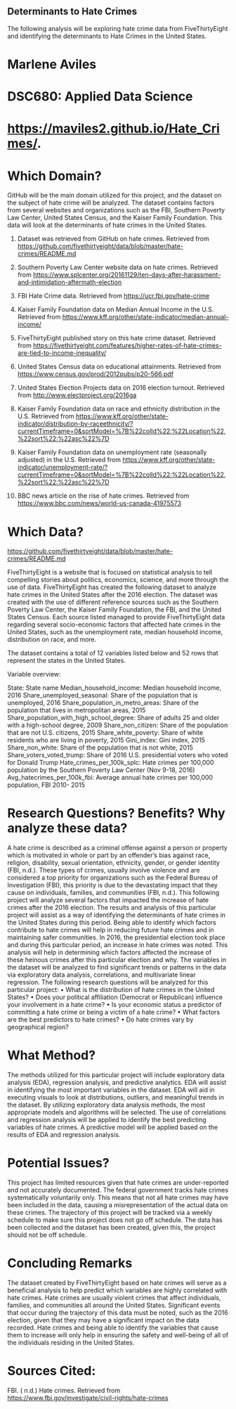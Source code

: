 ## Determinants to Hate Crimes 

The following analysis will be exploring hate crime data from FiveThirtyEight and identifying the determinants to Hate Crimes in the United States. 

# Marlene Aviles
# DSC680: Applied Data Science
# https://maviles2.github.io/Hate_Crimes/.


# Which Domain?

GitHub will be the main domain utilized for this project, and the dataset on the subject of hate crime will be analyzed. The dataset contains factors from several websites and organizations such as the FBI, Southern Poverty Law Center, United States Census, and the Kaiser Family Foundation. This data will look at the determinants of hate crimes in the United States. 
 
1. Dataset was retrieved from GitHub on hate crimes. Retrieved from https://github.com/fivethirtyeight/data/blob/master/hate-crimes/README.md

2. Southern Poverty Law Center website data on hate crimes. Retrieved from https://www.splcenter.org/20161129/ten-days-after-harassment-and-intimidation-aftermath-election

3. FBI Hate Crime data. Retrieved from https://ucr.fbi.gov/hate-crime

4. Kaiser Family Foundation data on Median Annual Income in the U.S. Retrieved from https://www.kff.org/other/state-indicator/median-annual-income/

5. FiveThirtyEight published story on this hate crime dataset. Retrieved from https://fivethirtyeight.com/features/higher-rates-of-hate-crimes-are-tied-to-income-inequality/

6. United States Census data on educational attainments. Retrieved from https://www.census.gov/prod/2012pubs/p20-566.pdf

7. United States Election Projects data on 2016 election turnout. Retrieved from http://www.electproject.org/2016ga 

8. Kaiser Family Foundation data on race and ethnicity distribution in the U.S. Retrieved from https://www.kff.org/other/state-indicator/distribution-by-raceethnicity/?currentTimeframe=0&sortModel=%7B%22colId%22:%22Location%22,%22sort%22:%22asc%22%7D


9. Kaiser Family Foundation data on unemployment rate (seasonally adjusted) in the U.S. Retrieved from https://www.kff.org/other/state-indicator/unemployment-rate/?currentTimeframe=0&sortModel=%7B%22colId%22:%22Location%22,%22sort%22:%22asc%22%7D

10. BBC news article on the rise of hate crimes. Retrieved from https://www.bbc.com/news/world-us-canada-41975573


# Which Data?

https://github.com/fivethirtyeight/data/blob/master/hate-crimes/README.md

FiveThirtyEight is a website that is focused on statistical analysis to tell compelling stories about politics, economics, science, and more through the use of data. FiveThirtyEight has created the following dataset to analyze hate crimes in the United States after the 2016 election. The dataset was created with the use of different reference sources such as the Southern Poverty Law Center, the Kaiser Family Foundation, the FBI, and the United States Census. Each source listed managed to provide FiveThirtyEight data regarding several socio-economic factors that affected hate crimes in the United States, such as the unemployment rate, median household income, distribution on race, and more. 

The dataset contains a total of 12 variables listed below and 52 rows that represent the states in the United States.

Variable overview:

State: State name 
Median_household_income: Median household income, 2016
Share_unemployed_seasonal: Share of the population that is unemployed, 2016
Share_population_in_metro_areas: Share of the population that lives in metropolitan areas, 2015
Share_population_with_high_school_degree: Share of adults 25 and older with a high-school degree, 2009
Share_non_citizen: Share of the population that are not U.S. citizens, 2015
Share_white_poverty: Share of white residents who are living in poverty, 2015
Gini_index: Gini index, 2015
Share_non_white: Share of the population that is not white, 2015
Share_voters_voted_trump: Share of 2016 U.S. presidential voters who voted for Donald Trump
Hate_crimes_per_100k_splc: Hate crimes per 100,000 population by the Southern Poverty Law Center (Nov 9-18, 2016)
Avg_hatecrimes_per_100k_fbi: Average annual hate crimes per 100,000 population, FBI 2010- 2015



# Research Questions? Benefits? Why analyze these data?

A hate crime is described as a criminal offense against a person or property which is motivated in whole or part by an offender’s bias against race, religion, disability, sexual orientation, ethnicity, gender, or gender identity (FBI, n.d.). These types of crimes, usually involve violence and are considered a top priority for organizations such as the Federal Bureau of Investigation (FBI), this priority is due to the devastating impact that they cause on individuals, families, and communities (FBI, n.d.). This following project will analyze several factors that impacted the increase of hate crimes after the 2016 election. The results and analysis of this particular project will assist as a way of identifying the determinants of hate crimes in the United States during this period. Being able to identify which factors contribute to hate crimes will help in reducing future hate crimes and in maintaining safer communities. In 2016, the presidential election took place and during this particular period, an increase in hate crimes was noted. This analysis will help in determining which factors affected the increase of these heinous crimes after this particular election and why. The variables in the dataset will be analyzed to find significant trends or patterns in the data via exploratory data analysis, correlations, and multivariate linear regression. The following research questions will be analyzed for this particular project:
•	What is the distribution of hate crimes in the United States?
•	Does your political affiliation (Democrat or Republican) influence your involvement in a hate crime?
•	Is your economic status a predictor of committing a hate crime or being a victim of a hate crime?
•	What factors are the best predictors to hate crimes? 
•	Do hate crimes vary by geographical region?

# What Method?

The methods utilized for this particular project will include exploratory data analysis (EDA), regression analysis, and predictive analytics. EDA will assist in identifying the most important variables in the dataset. EDA will aid in executing visuals to look at distributions, outliers, and meaningful trends in the dataset. By utilizing exploratory data analysis methods, the most appropriate models and algorithms will be selected. The use of correlations and regression analysis will be applied to identify the best predicting variables of hate crimes. A predictive model will be applied based on the results of EDA and regression analysis. 


# Potential Issues?

This project has limited resources given that hate crimes are under-reported and not accurately documented. The federal government tracks hate crimes systematically voluntarily only. This means that not all hate crimes may have been included in the data, causing a misrepresentation of the actual data on these crimes. The trajectory of this project will be tracked via a weekly schedule to make sure this project does not go off schedule. The data has been collected and the dataset has been created, given this, the project should not be off schedule. 


# Concluding Remarks

The dataset created by FiveThirtyEight based on hate crimes will serve as a beneficial analysis to help predict which variables are highly correlated with hate crimes. Hate crimes are usually violent crimes that affect individuals, families, and communities all around the United States. Significant events that occur during the trajectory of this data must be noted, such as the 2016 election, given that they may have a significant impact on the data recorded. Hate crimes and being able to identify the variables that cause them to increase will only help in ensuring the safety and well-being of all of the individuals residing in the United States. 


# Sources Cited:

FBI. ( n.d.) Hate crimes. Retrieved from https://www.fbi.gov/investigate/civil-rights/hate-crimes

